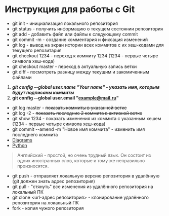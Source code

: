 # Инструкция для работы с Git

* git init - инициализация локального репозитория
* git status - получить информацию о текущем состоянии репозитория
* git add - добавить файл или файлы к следующему commit
* git commit -m - создание комментария и фиксация изменений
* git log - вывод на экран истории всех коммитов с их хеш-кодами для текущего репозитария
* git checkout 1234 - переход к коммиту 1234 (1234 - первые четыре символа хеш-кода)
* git checkout master - переход в актуальную запись ветки
* git diff - посмотреть разницу между текущим и закомиченным файлами
1. ***git config --global user.name "Your name" - указать имя, которым будут подписаны коммиты***
2. **git config --global user.email "example@mail.ru"**

* git log master - ~~показать коммиты в указанной ветке~~
* git log -2 - ~~показать последние 2 коммита в активной ветке~~
* git show 1234 - показать изменения из коммита с указанным хешем (1234 - первые четыре символа хеш-кода)
* git commit --amend -m "Новое имя коммита" - изменить имя последнего коммита
* [Diagrams](https://app.diagrams.net/)
* [Python](https://www.onlinegdb.com/online_python_debugger)
> Английский - простой, но очень трудный язык. Он состоит из одних иностранных слов, которые к тому же неправильно произносятся.

* git push - отправляет локальную версию репозитория в удалённую (git должен знать адрес репозитория)
* git pull - "стянуть" все изменения из удалённого репозитория на локальный ПК
* git clone <url-адрес репозитория> - клонирование удалённого репозитория на локальный ПК
* fork - копия чужого репозитория